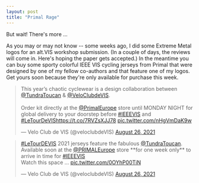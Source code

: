 ```yaml
---
layout: post
title: "Primal Rage"
---
```

But wait! There's more ...

As you may or may not know -- some weeks ago, I did some Extreme Metal logos for an alt.VIS workshop submission. (In a couple of days, the reviews will come in. Here's hoping the paper gets accepted.) In the meantime you can buy some sporty colorful IEEE VIS cycling jerseys from Primal that were designed by one of my fellow co-authors and that feature one of my logos. Get yours soon because they're only available for purchase this week.

<blockquote class="twitter-tweet"><p lang="en" dir="ltr">This year’s chaotic cyclewear is a design collaboration between <a href="https://twitter.com/TundraToucan?ref_src=twsrc%5Etfw">@TundraToucan</a> &amp; <a href="https://twitter.com/veloclubdeVIS?ref_src=twsrc%5Etfw">@VeloClubdeVIS</a>.<br><br>Order kit directly at the <a href="https://twitter.com/PrimalEurope?ref_src=twsrc%5Etfw">@PrimalEurope</a> store until MONDAY NIGHT for global delivery to your doorstep before <a href="https://twitter.com/hashtag/IEEEVIS?src=hash&amp;ref_src=twsrc%5Etfw">#IEEEVIS</a> and <a href="https://twitter.com/hashtag/LeTourDeVIS?src=hash&amp;ref_src=twsrc%5Etfw">#LeTourDeVIS</a><a href="https://t.co/7RVZsXJJ78">https://t.co/7RVZsXJJ78</a> <a href="https://t.co/nHgVmDaK9w">pic.twitter.com/nHgVmDaK9w</a></p>&mdash; Velo Club de VIS (@veloclubdeVIS) <a href="https://twitter.com/veloclubdeVIS/status/1430996519470215168?ref_src=twsrc%5Etfw">August 26, 2021</a></blockquote> <script async src="https://platform.twitter.com/widgets.js" charset="utf-8"></script> 

<blockquote class="twitter-tweet"><p lang="en" dir="ltr"><a href="https://twitter.com/hashtag/LeTourDEVIS?src=hash&amp;ref_src=twsrc%5Etfw">#LeTourDEVIS</a> 2021 jerseys feature the fabulous <a href="https://twitter.com/TundraToucan?ref_src=twsrc%5Etfw">@TundraToucan</a>.<br>Available soon at the <a href="https://twitter.com/PrimalEurope?ref_src=twsrc%5Etfw">@PRIMALEurope</a> store **for one week only** to arrive in time for <a href="https://twitter.com/hashtag/IEEEVIS?src=hash&amp;ref_src=twsrc%5Etfw">#IEEEVIS</a><br>Watch this space … <a href="https://t.co/0OYhP00TiN">pic.twitter.com/0OYhP00TiN</a></p>&mdash; Velo Club de VIS (@veloclubdeVIS) <a href="https://twitter.com/veloclubdeVIS/status/1430867570090037251?ref_src=twsrc%5Etfw">August 26, 2021</a></blockquote> <script async src="https://platform.twitter.com/widgets.js" charset="utf-8"></script>